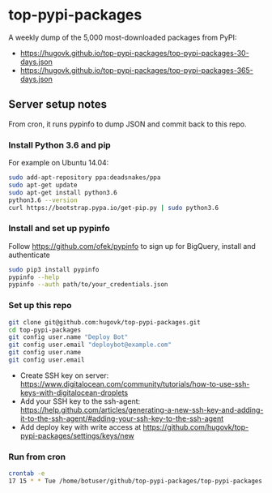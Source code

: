 # top-pypi-packages

A weekly dump of the 5,000 most-downloaded packages from PyPI:

* https://hugovk.github.io/top-pypi-packages/top-pypi-packages-30-days.json
* https://hugovk.github.io/top-pypi-packages/top-pypi-packages-365-days.json

## Server setup notes

From cron, it runs pypinfo to dump JSON and commit back to this repo.

### Install Python 3.6 and pip

For example on Ubuntu 14.04:

```bash
sudo add-apt-repository ppa:deadsnakes/ppa
sudo apt-get update
sudo apt-get install python3.6
python3.6 --version
curl https://bootstrap.pypa.io/get-pip.py | sudo python3.6
```

### Install and set up pypinfo

Follow https://github.com/ofek/pypinfo to sign up for BigQuery, install and authenticate

```bash
sudo pip3 install pypinfo
pypinfo --help
pypinfo --auth path/to/your_credentials.json
```

### Set up this repo

```bash
git clone git@github.com:hugovk/top-pypi-packages.git
cd top-pypi-packages
git config user.name "Deploy Bot"
git config user.email "deploybot@example.com"
git config user.name
git config user.email
```

* Create SSH key on server: https://www.digitalocean.com/community/tutorials/how-to-use-ssh-keys-with-digitalocean-droplets
* Add your SSH key to the ssh-agent:
https://help.github.com/articles/generating-a-new-ssh-key-and-adding-it-to-the-ssh-agent/#adding-your-ssh-key-to-the-ssh-agent
* Add deploy key with write access at https://github.com/hugovk/top-pypi-packages/settings/keys/new


### Run from cron

```bash
crontab -e
17 15 * * Tue /home/botuser/github/top-pypi-packages/top-pypi-packages.sh > /tmp/top-pypi-packages.log 2>&1
```
